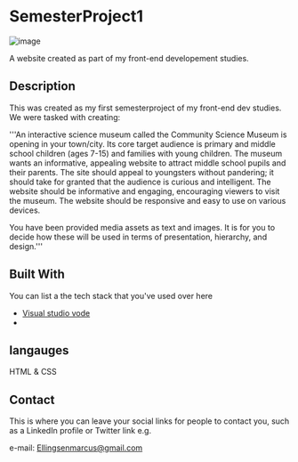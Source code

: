 # SemesterProject1

![image](https://user-images.githubusercontent.com/52622303/164316813-4b12d99f-aeb7-4069-85cf-e72b3a50ac99.png)

A website created as part of my front-end developement studies.

## Description


This was created as my first semesterproject of my front-end dev studies.
We were tasked with creating:

'''An interactive science museum called the Community Science Museum is opening in your town/city. Its core target audience is primary and middle school children (ages 7-15) and families with young children. The museum wants an informative, appealing website to attract middle school pupils and their parents. The site should appeal to youngsters without pandering; it should take for granted that the audience is curious and intelligent. The website should be informative and engaging, encouraging viewers to visit the museum. The website should be responsive and easy to use on various devices.

You have been provided media assets as text and images. It is for you to decide how these will be used in terms of presentation, hierarchy, and design.'''

## Built With

You can list a the tech stack that you've used over here

- [Visual studio vode](https://code.visualstudio.com/)
- 
## langauges
HTML & CSS

## Contact


This is where you can leave your social links for people to contact you, such as a LinkedIn profile or Twitter link e.g.

e-mail:
Ellingsenmarcus@gmail.com

